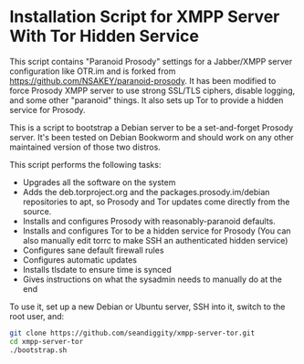 Installation Script for XMPP Server With Tor Hidden Service
===================

This script contains "Paranoid Prosody" settings for a Jabber/XMPP server configuration like OTR.im and is forked from https://github.com/NSAKEY/paranoid-prosody. It has been modified to force Prosody XMPP server to use strong SSL/TLS ciphers, disable logging, and some other "paranoid" things. It also sets up Tor to provide a hidden service for Prosody.

This is a script to bootstrap a Debian server to be a set-and-forget Prosody server. It's been tested on Debian Bookworm and should work on any other maintained version of those two distros.

This script performs the following tasks:

* Upgrades all the software on the system
* Adds the deb.torproject.org and the packages.prosody.im/debian repositories to apt, so Prosody and Tor updates come directly from the source.
* Installs and configures Prosody with reasonably-paranoid defaults.
* Installs and configures Tor to be a hidden service for Prosody (You can also manually edit torrc to make SSH an authenticated hidden service)
* Configures sane default firewall rules
* Configures automatic updates
* Installs tlsdate to ensure time is synced
* Gives instructions on what the sysadmin needs to manually do at the end

To use it, set up a new Debian or Ubuntu server, SSH into it, switch to the root user, and:

```sh
git clone https://github.com/seandiggity/xmpp-server-tor.git
cd xmpp-server-tor
./bootstrap.sh
```
